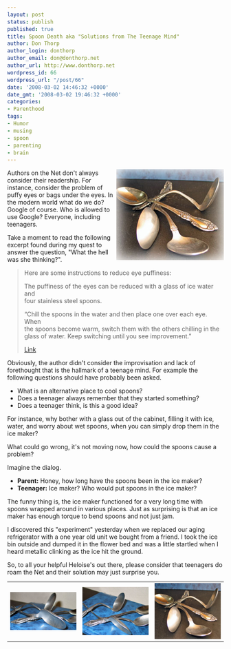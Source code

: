 ```yaml
---
layout: post
status: publish
published: true
title: Spoon Death aka "Solutions from The Teenage Mind"
author: Don Thorp
author_login: donthorp
author_email: don@donthorp.net
author_url: http://www.donthorp.net
wordpress_id: 66
wordpress_url: "/post/66"
date: '2008-03-02 14:46:32 +0000'
date_gmt: '2008-03-02 19:46:32 +0000'
categories:
- Parenthood
tags:
- Humor
- musing
- spoon
- parenting
- brain
---
```

<p><img src="/content/uploads/2008/05/spoons.jpg" alt="Pile of mangled spoons" title="spoons" width="250" height="211" class="alignnone size-medium wp-image-82" style="float:right" /> Authors on the Net don't always consider their readership. For instance, consider the problem of puffy eyes or bags under the eyes. In the modern world what do we do? Google of course. Who is allowed to use Google? Everyone, including teenagers.</p>
<p>Take a moment to read the following excerpt found during my quest to answer the question, "What the hell was she thinking?".</p>
<blockquote><p>
Here are some instructions to reduce eye puffiness: </p>
<p>The puffiness of the eyes can be reduced with a glass of ice water and<br />
four stainless steel spoons.</p>
<p>“Chill the spoons in the water and then place one over each eye. When<br />
the spoons become warm, switch them with the others chilling in the<br />
glass of water. Keep switching until you see improvement.” </p>
<p><a href="http://answers.google.com/answers/threadview?id=188839" target="_blank">Link</a>
</p></blockquote>
<p>Obviously, the author didn't consider the improvisation and lack of forethought that is the hallmark of a teenage mind. For example the following questions should have probably been asked.</p>
<ul>
<li>What is an alternative place to cool spoons?</li>
<li>Does a teenager always remember that they started something?</li>
<li>Does a teenager think, is this a good idea?</li>
</ul>
<p>For instance, why bother with a glass out of the cabinet, filling it with ice, water, and worry about wet spoons, when you can simply drop them in the ice maker? </p>
<p>What could go wrong, it's not moving now, how could the spoons cause a problem? </p>
<p>Imagine the dialog.</p>
<ul>
<li><b>Parent:</b> Honey, how long have the spoons been in the ice maker? </li>
<li><b>Teenager:</b> Ice maker? Who would put spoons in the ice maker? </li>
</ul>
<p>The funny thing is, the ice maker functioned for a very long time with spoons wrapped around in various places. Just as surprising is that an ice maker has enough torque to bend spoons and not just jam. </p>
<p>I discovered this "experiment" yesterday when we replaced our aging refrigerator with a one year old unit we bought from a friend. I took the ice bin outside and dumped it in the flower bed and was a little startled when I heard metallic clinking as the ice hit the ground.</p>
<p>So, to all your helpful Heloise's out there, please consider that teenagers do roam the Net and their solution may just surprise you.</p>
<table width="80%">
<tr>
<td><img src="/content/uploads/2008/05/img_6157.jpg" alt="" title="img_6157" width="200" class="alignnone size-medium wp-image-83" /></td>
<td><img src="/content/uploads/2008/05/img_6158.jpg" alt="" title="img_6158" width="200" class="alignnone size-medium wp-image-84" /></td>
<td><img src="/content/uploads/2008/05/img_6166.jpg" alt="" title="img_6166" width="200" class="alignnone size-medium wp-image-85" /></td>
</tr>
</table>
